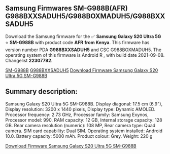 <h2>Samsung Firmwares SM-G988B(AFR) G988BXXSADUH5/G988BOXMADUH5/G988BXXSADUH5</h2>
Download the Samsung firmware for the ✅ <strong>Samsung Galaxy S20 Ultra 5G </strong> ⭐ <strong>SM-G988B</strong> with product code <strong>AFR</strong> <strong> from Kenya</strong>. This firmware has version number PDA <strong>G988BXXSADUH5</strong> and CSC G988BOXMADUH5. The operating system of this firmware is Android R , with build date 2021-09-08. Changelist <strong>22307792</strong>.


[SM-G988B](https://samfirm.shop/samsung/model/SM-G988B)
[G988BXXSADUH5](https://samfirm.shop/samsung/pda/G988BXXSADUH5)
[Download Firmware Samsung Galaxy S20 Ultra 5G SM-G988B](https://samfirm.shop/samsung/firmware/455035)
<h2>Summary description:</h2>
<p>Samsung Galaxy S20 Ultra 5G SM-G988B. Display diagonal: 17.5 cm (6.9"), Display resolution: 3200 x 1440 pixels, Display type: Dynamic AMOLED. Processor frequency: 2.73 GHz, Processor family: Samsung Exynos, Processor model: 990. RAM capacity: 12 GB, Internal storage capacity: 128 GB. Rear camera resolution (numeric): 108 MP, Rear camera type: Quad camera. SIM card capability: Dual SIM. Operating system installed: Android 10.0. Battery capacity: 5000 mAh. Product colour: Grey. Weight: 220 g</p>


[Download Firmware Samsung Galaxy S20 Ultra 5G SM-G988B](https://samfirm.shop/samsung/firmware/455035)
